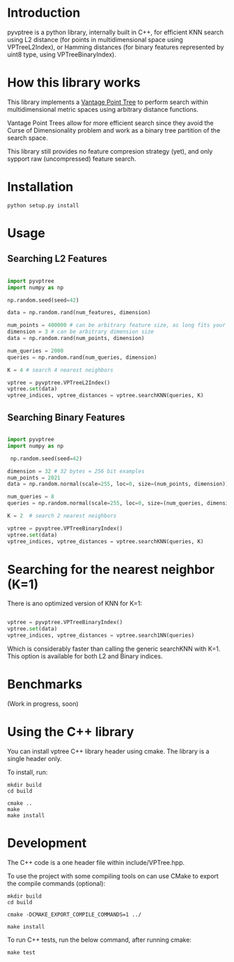 # Introduction

pyvptree is a python library, internally built in C++, for efficient KNN search using L2 distance (for points in multidimensional space using VPTreeL2Index), or Hamming distances (for binary features represented by uint8 type, using VPTreeBinaryIndex). 

# How this library works

This library implements a [Vantage Point Tree](https://en.wikipedia.org/wiki/Vantage-point_tree) to perform search within multidimensional metric spaces using arbitrary distance functions.

Vantage Point Trees allow for more efficient search since they avoid the Curse of Dimensionality problem and work as a binary tree partition of the search space.
 
This library still provides no feature compresion strategy (yet), and only sypport raw (uncompressed) feature search.

# Installation

```console
python setup.py install
```

# Usage

## Searching L2 Features

```python

import pyvptree
import numpy as np

np.random.seed(seed=42)

data = np.random.rand(num_features, dimension)

num_points = 400000 # can be arbitrary feature size, as long fits your memory
dimension = 3 # can be arbitrary dimension size
data = np.random.rand(num_points, dimension)

num_queries = 2000
queries = np.random.rand(num_queries, dimension)

K = 4 # search 4 nearest neighbors

vptree = pyvptree.VPTreeL2Index()
vptree.set(data)
vptree_indices, vptree_distances = vptree.searchKNN(queries, K)

```

## Searching Binary Features

```python

import pyvptree
import numpy as np

 np.random.seed(seed=42)

dimension = 32 # 32 bytes = 256 bit examples
num_points = 2021
data = np.random.normal(scale=255, loc=0, size=(num_points, dimension)).astype(dtype=np.uint8)

num_queries = 8
queries = np.random.normal(scale=255, loc=0, size=(num_queries, dimension)).astype(dtype=np.uint8)

K = 2  # search 2 nearest neighbors

vptree = pyvptree.VPTreeBinaryIndex()
vptree.set(data)
vptree_indices, vptree_distances = vptree.searchKNN(queries, K)

```

# Searching for the nearest neighbor (K=1)

There is ano optimized version of KNN for K=1:

```python

vptree = pyvptree.VPTreeBinaryIndex()
vptree.set(data)
vptree_indices, vptree_distances = vptree.search1NN(queries)

```

Which is considerably faster than calling the generic searchKNN with K=1. This option is available for both L2 and Binary indices.


# Benchmarks

(Work in progress, soon)

# Using the C++ library
You can install vptree C++ library header using cmake. The library is a single header only.

To install, run:

```console
mkdir build
cd build

cmake ..
make
make install
```

# Development

The C++ code is a one header file within include/VPTree.hpp.

To use the project with some compiling tools on can use CMake to export the compile commands (optional):

```console
mkdir build
cd build

cmake -DCMAKE_EXPORT_COMPILE_COMMANDS=1 ../

make install
```

To run C++ tests, run the below command, after running cmake:

```console
make test
```

